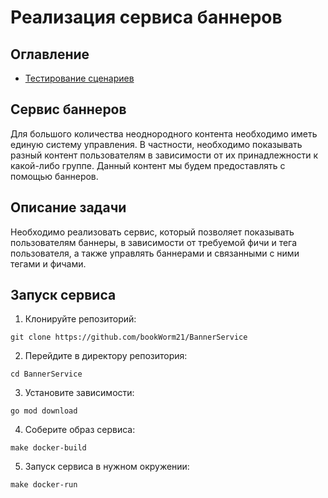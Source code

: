 # Реализация сервиса баннеров
## Оглавление
- [Тестирование сценариев](md/GetUserBanner.md)
## Сервис баннеров

Для большого количества неоднородного контента необходимо иметь единую систему управления. В
частности, необходимо показывать разный контент пользователям в зависимости от их принадлежности к какой-либо группе.
Данный контент мы будем предоставлять с помощью баннеров.

## Описание задачи
Необходимо реализовать сервис, который позволяет показывать пользователям баннеры, в зависимости от требуемой фичи и
тега пользователя, а также управлять баннерами и связанными с ними тегами и фичами.

## Запуск сервиса
1. Клонируйте репозиторий:
````
git clone https://github.com/bookWorm21/BannerService
````
2. Перейдите в директору репозитория:
````
cd BannerService
````
3. Установите зависимости:
````
go mod download
````
4. Соберите образ сервиса:
````
make docker-build
````
5. Запуск сервиса в нужном окружении:
````
make docker-run
````
